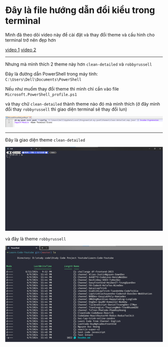 # Đây là file hướng dẫn đổi kiểu trong terminal

Mình đã theo dõi video này để cài đặt và thay đổi theme và cấu hình cho terminal trở nên đẹp hơn

[video 1](https://www.youtube.com/watch?v=d9y0l7yY404&t=1196s)
[video 2](https://www.youtube.com/watch?v=-G6GbXGo4wo)

---

Nhưng mà mình thích 2 theme này hơn `clean-detailed` và `robbyrussell`

Đây là đường dẫn PowerShell trong máy tính: `C:\Users\Dell\Documents\PowerShell`

Nếu như muốm thay đổi theme thì mình chỉ cần vào file `Microsoft.PowerShell_profile.ps1`

và thay chữ `clean-detailed` thành theme nào đó mà mình thích (ở đây mình đổi thay `robbyrussell` thì giao diện terminal sẽ thay đổi lun)

![theme](image.png)

---

Đây là giao diện theme `clean-detailed`

![theme clean-detailed](image-1.png)

và đây là theme `robbyrussell`

![theme robbyrussell](image-2.png)
